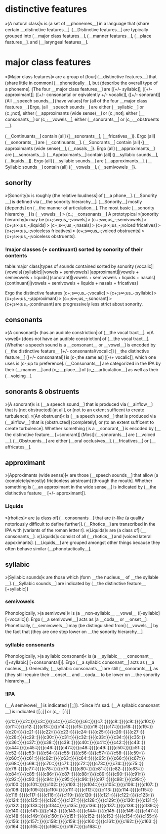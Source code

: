 # distinctive features

»⟮A natural class⟯« is ⟮a set of ＿phonemes＿⟯ in a language that ⟮share certain ＿distinctive features＿⟯.
⟮＿Distinctive features＿⟯ are typically grouped into ⟮＿major class features＿⟯, ⟮＿manner features＿⟯, ⟮＿place features＿⟯, and ⟮＿laryngeal features＿⟯.

# major class features

»⟮Major class features⟯« are a group of ⟮four⟯ ⟮＿distinctive features＿⟯ that ⟮share little in common⟯ ⟮＿phonetically＿⟯, but ⟮describe the overall type of a phoneme⟯.
⟮The four ＿major class features＿⟯ are ⟮[+/- syllabic]⟯, ⟮[+/- approximant]⟯, ⟮[+/- consonantal or eqivalently +/- vocalic]⟯, ⟮[+/- sonorant]⟯
⟮All ＿speech sounds＿⟯ ⟮have values⟯ for ⟮all of the four ＿major class features＿.⟯
Ergo, ⟮all ＿speech sounds＿⟯ are either ⟮＿syllabic＿⟯ or ⟮c_;not⟯, either ⟮＿approximants (wide sense)＿⟯ or ⟮c_;not⟯, either ⟮＿consonants＿⟯ or ⟮c_;＿vowels＿⟯, either ⟮＿sonorants＿⟯ or ⟮c_;＿obstruents＿⟯.

⟮＿Continuants＿⟯ contain ⟮all⟯ {⟮＿sonorants＿⟯, ⟮＿fricatives＿⟯}.
Ergo ⟮all⟯ ⟮＿sonorants＿⟯ are ⟮＿continuants＿⟯.
⟮＿Sonorants＿⟯ contain ⟮all⟯ {⟮＿approximants (wide sense)＿⟯, ⟮＿nasals＿⟯}.
Ergo ⟮all⟯ ⟮＿approximants＿⟯ are ⟮＿sonorants＿⟯.
⟮＿Approximants＿⟯ contain ⟮all⟯ {⟮＿syllabic sounds＿⟯, ⟮＿liquids＿⟯}.
Ergo ⟮all⟯ ⟮＿syllabic sounds＿⟯ are ⟮＿approximants＿⟯.
⟮＿Syllabic sounds＿⟯ contain ⟮all⟯ {⟮＿vowels＿⟯, ⟮＿semivowels＿⟯}.

## sonority

»⟮Sonority⟯« is roughly ⟮the relative loudness⟯ of ⟮＿a phone＿⟯.
⟮＿Sonority＿⟯ is defined via ⟮＿the sonority hierarchy＿⟯.
⟮＿Sonority＿⟯ mostly ⟮depends⟯ on ⟮＿the manner of articulation＿⟯.
The most basic ⟮＿sonority hierarchy＿⟯ is ⟮＿vowels＿⟯ &gt; ⟮c_;＿consonants＿⟯
A prototypical »⟮sonority hierarchy⟯« may be ⟮c+;s∞;us_-;vowels⟯ &gt; ⟮c+;s∞;us_-;semivowels⟯ &gt; ⟮c+;s∞;us_-;liquids⟯ &gt; ⟮c+;s∞;us_-;nasals⟯ &gt; ⟮c+;s∞;us_-;voiced fricatives⟯ &gt; ⟮c+;s∞;us_-;voiceless fricatives⟯ ≈ ⟮c+;s∞;us_-;voiced obstruents⟯ &gt; ⟮c+;s∞;us_-;voiceless obstruents⟯.

### !major classes (+ continuant) sorted by sonority of their contents

table:major class|types of sounds contained sorted by sonority
⟮vocalic⟯|⟮vowels⟯
⟮syllabic⟯|⟮vowels + semivowels⟯
⟮approximant⟯|⟮vowels + semivowels + liquids⟯
⟮sonorant⟯|⟮vowels + semivowels + liquids + nasals⟯
⟮continuant⟯|⟮vowels + semivowels + liquids + nasals + fricatives⟯

Ergo the distinctive features ⟮c+;s∞;us_-;vocalic⟯ &gt; ⟮c+;s∞;us_-;syllabic⟯ &gt; ⟮c+;s∞;us_-;approximant⟯ &gt; ⟮c+;s∞;us_-;sonorant⟯ &gt; ⟮c+;s∞;us_-;continuant⟯ are progressively less strict about sonority.

## consonants

»⟮A consonant⟯« ⟮has an audible constriction⟯ of ⟮＿the vocal tract＿⟯.
»⟮A vowel⟯« ⟮does not have an audible constriction⟯ of ⟮＿the vocal tract＿⟯.
⟮Whether a speech sound is a ＿consonant＿ or ＿vowel＿⟯ is encoded by ⟮＿the distinctive feature＿ [+/- consonantal/vocalic]⟯
⟮＿the distinctive feature＿⟯ ⟮[+/- consonantal]⟯ is ⟮c-;the same as⟯ ⟮[-/+ vocalic]⟯, which one uses is ⟮c-;up to preference⟯.
⟮＿Consonants＿⟯ are categorized in the IPA by their ⟮＿manner＿⟯ and ⟮c_;＿place＿⟯ of ⟮c_;＿articulation＿⟯ as well as their ⟮＿voicing＿⟯.

## sonorants &amp; obstruents

»⟮A sonorant⟯« is ⟮＿a speech sound＿⟯ that is produced via ⟮＿airflow＿⟯ that is ⟮not obstructed⟯ ⟮at all⟯, or ⟮not to an extent sufficent to create turbulence⟯.
»⟮An obstruent⟯« is ⟮＿a speech sound＿⟯ that is produced via ⟮＿airflow＿⟯ that is ⟮obstructed⟯ ⟮completely⟯, or ⟮to an extent sufficent to create turbulence⟯.
Whether something ⟮is a ＿sonorant＿⟯ is encoded by ⟮＿the distinctive feature＿ [+sonorant]⟯
⟮Most⟯ ⟮＿sonorants＿⟯ are ⟮＿voiced＿⟯.
⟮＿Obstruents＿⟯ are either ⟮＿oral occlusives＿⟯, ⟮＿fricatives＿⟯ or ⟮＿affricates＿⟯.

## approximant

»⟮Approximants (wide sense)⟯« are those ⟮＿speech sounds＿⟯ that allow ⟮a (completely/mostly) frictionless airstream⟯ ⟮through the mouth⟯.
Whether something is ⟮＿an approximant in the wide sense＿⟯ is indicated by ⟮＿the distinctive feature＿ [+/- approximant]⟯.

### Liquids

»⟮rhotics⟯« are ⟮a class of⟯ ⟮＿consonants＿⟯ that are ⟮r-like (a quality notoriously difficult to define further)⟯.
⟮＿Rhotics＿⟯ are transcribed in the IPA with ⟮variants of the roman letter r⟯.
»⟮Liquids⟯« are ⟮a class of⟯ ⟮＿consonants＿⟯.
»⟮Liquids⟯« consist of all ⟮＿rhotics＿⟯ and ⟮voiced lateral appoximants⟯.
⟮＿Liquids＿⟯ are grouped amongst other things because they often behave similar ⟮＿phonotactically＿⟯.

## syllabic

»⟮Syllabic sounds⟯« are those which ⟮form ＿the nucleus＿ of ＿the syllable＿⟯.
⟮＿Syllabic sounds＿⟯ are indicated by ⟮＿the distinctive feature＿ [+syllabic]⟯

### semivowels

Phonologically, »⟮a semivowel⟯« is ⟮a ＿non-syllabic＿ ＿vowel＿ ([-syllabic] [+vocalic])⟯.
Ergo ⟮＿a semivowel＿⟯ acts as ⟮a ＿coda＿ or ＿onset＿⟯.
Phonetically, ⟮＿semivowels＿⟯ may ⟮be distinguished from⟯ ⟮＿vowels＿⟯ by the fact that ⟮they are one step lower on ＿the sonority hierarchy＿⟯.

### syllabic consonants

Phonologically, »⟮a syllabic consonant⟯« is ⟮a ＿syllabic＿ ＿consonant＿ ([+syllabic] [+consonantal])⟯.
Ergo ⟮＿a syllabic consonant＿⟯ acts as ⟮＿a nucleus＿⟯.
Generally, ⟮＿syllabic consonants＿⟯ are still ⟮＿sonorants＿⟯, as ⟮they still require their ＿onset＿ and ＿coda＿ to be lower on ＿the sonority hierarchy＿⟯

### !IPA

⟮＿A semivowel＿⟯ is indicated ⟮［◌̯］⟯.
^Since it's sad.
⟮＿A syllabic consonant＿⟯ is indicated ⟮［◌̩］⟯ or ⟮c_;［◌̍］⟯

<span class="cloze-dump">{{c1::}}{{c2::}}{{c3::}}{{c4::}}{{c5::}}{{c6::}}{{c7::}}{{c8::}}{{c9::}}{{c10::}}{{c11::}}{{c12::}}{{c13::}}{{c14::}}{{c15::}}{{c16::}}{{c17::}}{{c18::}}{{c19::}}{{c20::}}{{c21::}}{{c22::}}{{c23::}}{{c24::}}{{c25::}}{{c26::}}{{c27::}}{{c28::}}{{c29::}}{{c30::}}{{c31::}}{{c32::}}{{c33::}}{{c34::}}{{c35::}}{{c36::}}{{c37::}}{{c38::}}{{c39::}}{{c40::}}{{c41::}}{{c42::}}{{c43::}}{{c44::}}{{c45::}}{{c46::}}{{c47::}}{{c48::}}{{c49::}}{{c50::}}{{c51::}}{{c52::}}{{c53::}}{{c54::}}{{c55::}}{{c56::}}{{c57::}}{{c58::}}{{c59::}}{{c60::}}{{c61::}}{{c62::}}{{c63::}}{{c64::}}{{c65::}}{{c66::}}{{c67::}}{{c68::}}{{c69::}}{{c70::}}{{c71::}}{{c72::}}{{c73::}}{{c74::}}{{c75::}}{{c76::}}{{c77::}}{{c78::}}{{c79::}}{{c80::}}{{c81::}}{{c82::}}{{c83::}}{{c84::}}{{c85::}}{{c86::}}{{c87::}}{{c88::}}{{c89::}}{{c90::}}{{c91::}}{{c92::}}{{c93::}}{{c94::}}{{c95::}}{{c96::}}{{c97::}}{{c98::}}{{c99::}}{{c100::}}{{c101::}}{{c102::}}{{c103::}}{{c104::}}{{c105::}}{{c106::}}{{c107::}}{{c108::}}{{c109::}}{{c110::}}{{c111::}}{{c112::}}{{c113::}}{{c114::}}{{c115::}}{{c116::}}{{c117::}}{{c118::}}{{c119::}}{{c120::}}{{c121::}}{{c122::}}{{c123::}}{{c124::}}{{c125::}}{{c126::}}{{c127::}}{{c128::}}{{c129::}}{{c130::}}{{c131::}}{{c132::}}{{c133::}}{{c134::}}{{c135::}}{{c136::}}{{c137::}}{{c138::}}{{c139::}}{{c140::}}{{c141::}}{{c142::}}{{c143::}}{{c144::}}{{c145::}}{{c146::}}{{c147::}}{{c148::}}{{c149::}}{{c150::}}{{c151::}}{{c152::}}{{c153::}}{{c154::}}{{c155::}}{{c156::}}{{c157::}}{{c158::}}{{c159::}}{{c160::}}{{c161::}}{{c162::}}{{c163::}}{{c164::}}{{c165::}}{{c166::}}{{c167::}}{{c168::}}</span>